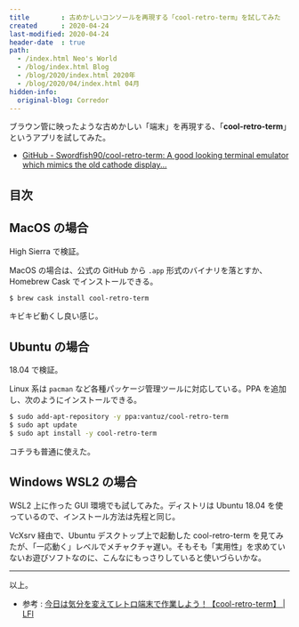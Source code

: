 ```yaml
---
title        : 古めかしいコンソールを再現する「cool-retro-term」を試してみた
created      : 2020-04-24
last-modified: 2020-04-24
header-date  : true
path:
  - /index.html Neo's World
  - /blog/index.html Blog
  - /blog/2020/index.html 2020年
  - /blog/2020/04/index.html 04月
hidden-info:
  original-blog: Corredor
---
```


ブラウン管に映ったような古めかしい「端末」を再現する、「**cool-retro-term**」というアプリを試してみた。

- [GitHub - Swordfish90/cool-retro-term: A good looking terminal emulator which mimics the old cathode display...](https://github.com/Swordfish90/cool-retro-term)

## 目次

## MacOS の場合

High Sierra で検証。

MacOS の場合は、公式の GitHub から `.app` 形式のバイナリを落とすか、Homebrew Cask でインストールできる。

```bash
$ brew cask install cool-retro-term
```

キビキビ動くし良い感じ。

## Ubuntu の場合

18.04 で検証。

Linux 系は `pacman` など各種パッケージ管理ツールに対応している。PPA を追加し、次のようにインストールできる。

```bash
$ sudo add-apt-repository -y ppa:vantuz/cool-retro-term
$ sudo apt update
$ sudo apt install -y cool-retro-term
```

コチラも普通に使えた。

## Windows WSL2 の場合

WSL2 上に作った GUI 環境でも試してみた。ディストリは Ubuntu 18.04 を使っているので、インストール方法は先程と同じ。

VcXsrv 経由で、Ubuntu デスクトップ上で起動した cool-retro-term を見てみたが、「一応動く」レベルでメチャクチャ遅い。そもそも「実用性」を求めていないお遊びソフトなのに、こんなにもっさりしていると使いづらいかな。

---

以上。

- 参考 : [今日は気分を変えてレトロ端末で作業しよう！【cool-retro-term】 | LFI](https://linuxfan.info/cool-retro-term)
